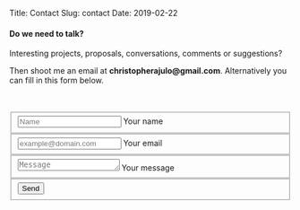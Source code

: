 Title: Contact
Slug: contact
Date: 2019-02-22

<div>
 <h4>Do we need to talk?</h4>
 <p>Interesting projects, proposals, conversations, comments or suggestions?</p> 
 <p>Then shoot me an email at <b>christopherajulo@gmail.com</b>. Alternatively you can fill in this form below.</p> 
</div>
<br>
<br>

<form class="form" id="contactform" action="//formspree.io/christopherajulo@gmail..com" method="POST">
    <fieldset class="field">
        <input class="input" type="text" name="name" placeholder="Name" required>
        <label class="label" for="name"><span class="label-content">Your name</span></label>
    </fieldset>
    <fieldset class="field">
        <input class="input" type="email" name="_replyto" placeholder="example@domain.com" required>
        <label class="label" for="_replyto"><span class="label-content">Your email</span></label>
    </fieldset>
    <fieldset class="field">
        <textarea class="input" name="message" rows="1" placeholder="Message" required></textarea>
        <label class="label" for="message"><span class="label-content">Your message</span></label>
    </fieldset>
    <input class="hidden" type="text" name="_gotcha" style="display:none">
    <input class="hidden" type="hidden" name="_subject" value="Message via https://osinimu.github.io">
    <fieldset class="field">
        <input class="button submit" type="submit" value="Send">
    </fieldset>
</form>